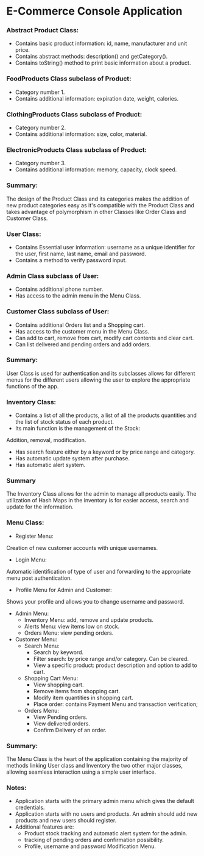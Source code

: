 
# E-Commerce Console Application

### Abstract Product Class:

- Contains basic product information:
 id, name, manufacturer and unit price.
- Contains abstract methods: description() and getCategory().
- Contains toString() method to print basic information about a product.

### FoodProducts Class subclass of Product:

- Category number 1.
- Contains additional information:
 expiration date, weight, calories.

### ClothingProducts Class subclass of Product:

- Category number 2.
- Contains additional information:
 size, color, material.

### ElectronicProducts Class subclass of Product:

- Category number 3.
- Contains additional information:
 memory, capacity, clock speed.

### Summary:

The design of the Product Class and its categories makes the addition of new product categories easy as it's compatible with the Product Class and takes advantage of polymorphism in other Classes like Order Class and Customer Class.

### User Class:

- Contains Essential user information:
 username as a unique identifier for the user, first name, last name, email and password.
- Contains a method to verify password input.

### Admin Class subclass of User:

- Contains additional phone number.
- Has access to the admin menu in the Menu Class.

### Customer Class subclass of User:

- Contains additional Orders list and a Shopping cart.
- Has access to the customer menu in the Menu Class.
- Can add to cart, remove from cart, modify cart contents and clear cart.
- Can list delivered and pending orders and add orders.

### Summary: 

User Class is used for authentication and its subclasses allows for different menus for the different users allowing the user to explore the appropriate functions of the app.

### Inventory Class:

- Contains a list of all the products, a list of all the products quantities and the list of stock status of each product.
- Its main function is the management of the Stock:

Addition, removal, modification.

- Has search feature either by a keyword or by price range and category.
- Has automatic update system after purchase.
- Has automatic alert system.
### Summary
The Inventory Class allows for the admin to manage all products easily. The utilization of Hash Maps in the inventory is for easier access, search and update for the information.

### Menu Class:

- Register Menu:

Creation of new customer accounts with unique usernames.

- Login Menu:

Automatic identification of type of user and forwarding to the appropriate menu post authentication.

- Profile Menu for Admin and Customer:

Shows your profile and allows you to change username and password.

- Admin Menu:
  - Inventory Menu: add, remove and update products.
  - Alerts Menu: view items low on stock.
  - Orders Menu: view pending orders.
- Customer Menu:
  - Search Menu:
    - Search by keyword.
    - Filter search: by price range and/or category. Can be cleared.
    - View a specific product: product description and option to add to cart.
  - Shopping Cart Menu:
    - View shopping cart.
    - Remove items from shopping cart.
    - Modify item quantities in shopping cart.
    - Place order: contains Payment Menu and transaction verification;
  - Orders Menu:
    - View Pending orders.
    - View delivered orders.
    - Confirm Delivery of an order.

### Summary:

The Menu Class is the heart of the application containing the majority of methods linking User class and Inventory the two other major classes, allowing seamless interaction using a simple user interface.

### Notes:

  -	Application starts with the primary admin menu which gives the default credentials.
  -	Application starts with no users and products. An admin should add new products and new users should register.
  -	Additional features are: 
    -	Product stock tracking and automatic alert system for the admin. 
    -	tracking of pending orders and confirmation possibility.
    - Profile, username and password Modification Menu.


